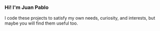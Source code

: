 ### Hi! I'm Juan Pablo

I code these projects to satisfy my own needs, curiosity, and interests, but maybe you will find them useful too.
